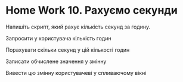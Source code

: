 # Home Work 10. Рахуємо секунди

Напишіть скрипт, який рахує кількість секунд за годину.

Запросити у користувача кількість годин

Порахувати скільки секунд у цій кількості годин

Записати обчислене значення у змінну

Вивести цю змінну користувачеві у спливаючому вікні